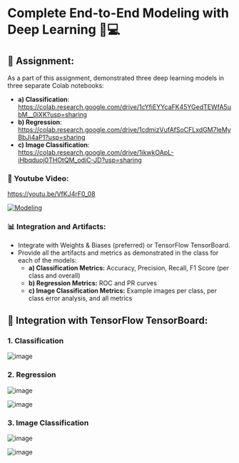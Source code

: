 # Complete End-to-End Modeling with Deep Learning 🧠💻

## 📝 Assignment:
As a part of this assignment, demonstrated three deep learning models in three separate Colab notebooks:
- **a) Classification**: https://colab.research.google.com/drive/1cYfiEYYcaFK45YGedTEWfA5ubM__0iXK?usp=sharing 
- **b) Regression**: https://colab.research.google.com/drive/1cdmizVufAfSoCFLxdGM7leMyBbJi4aP1?usp=sharing 
- **c) Image Classification**: https://colab.research.google.com/drive/1ikwkOApL-iHbqduoj0THOtQM_odiC-JD?usp=sharing 

### 🎥 Youtube Video:

https://youtu.be/VfKJ4rF0_08

 [![Modeling](https://img.youtube.com/vi/VfKJ4rF0_08/0.jpg)](https://www.youtube.com/watch?v=VfKJ4rF0_08) 

 
### 📊 Integration and Artifacts:
- Integrate with Weights & Biases (preferred) or TensorFlow TensorBoard.
- Provide all the artifacts and metrics as demonstrated in the class for each of the models:
  - **a) Classification Metrics:** Accuracy, Precision, Recall, F1 Score (per class and overall)
  - **b) Regression Metrics:** ROC and PR curves
  - **c) Image Classification Metrics:** Example images per class, per class error analysis, and all metrics

## 🚀 Integration with TensorFlow TensorBoard:

### 1. Classification

![image](https://github.com/user-attachments/assets/0c89271a-08a5-410b-af0a-55c7d3208589)

### 2. Regression

![image](https://github.com/user-attachments/assets/08d9934b-1ffc-4c3c-a34a-d4b97a76d0cc)


![image](https://github.com/user-attachments/assets/87f7d374-0e63-4ace-9ba6-3810aa3494dc)

### 3. Image Classification

![image](https://github.com/user-attachments/assets/ef87c8db-d1db-4e62-aff4-0000b4a86bb7)


![image](https://github.com/user-attachments/assets/02d11737-71e3-4274-b783-a0c7ff8bf272)

